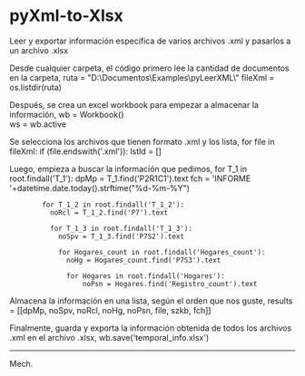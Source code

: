 # pyXml-to-Xlsx
Leer y exportar información especifica de varios archivos .xml y pasarlos a un archivo .xlsx

Desde cualquier carpeta, el código primero lee la cantidad de documentos en la carpeta, 
    ruta = "D:\\Documentos\\Examples\\pyLeerXML\\"
    fileXml = os.listdir(ruta)

Después, se crea un excel workbook para empezar a almacenar la información,
    wb = Workbook()  
    ws = wb.active

Se selecciona los archivos que tienen formato .xml y los lista,
    for file in fileXml:
        if (file.endswith('.xml')):
            lstId = []

Luego, empieza a buscar la información que pedimos, 
    for T_1 in root.findall('T_1'):
            dpMp = T_1.find('P2R1C1').text
            fch = 'INFORME '+datetime.date.today().strftime("%d-%m-%Y")
    
            for T_1_2 in root.findall('T_1_2'):
              noRcl = T_1_2.find('P7').text
          
              for T_1_3 in root.findall('T_1_3'):
                noSpv = T_1_3.find('P7S2').text
          
                for Hogares_count in root.findall('Hogares_count'):
                  noHg = Hogares_count.find('P7S3').text
    
                  for Hogares in root.findall('Hogares'):
                      noPsn = Hogares.find('Registro_count').text

Almacena la información en una lista, según el orden que nos guste,
      results = [[dpMp, noSpv, noRcl, noHg, noPsn, file, szkb, fch]]

Finalmente, guarda y exporta la información obtenida de todos los archivos .xml en el archivo .xlsx,
      wb.save('temporal_info.xlsx')
      
---
Mech.
